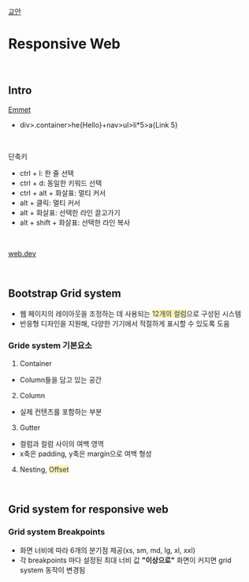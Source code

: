 [교안](https://edu.ssafy.com/data/upload_files/crossUpload/openLrn/ebook/unzip/A2024030712450494200/index.html?startpage=1)


# Responsive Web

<br>

## Intro
[Emmet](https://docs.emmet.io/abbreviations/syntax/)
- div>.container>he{Hello}+nav>ul>li*5>a{Link 5}

<br>

단축키
- ctrl + l: 한 줄 선택
- ctrl + d: 동일한 키워드 선택
- ctrl + alt + 화살표: 멀티 커서
- alt + 클릭: 멀티 커서
- alt + 화살표: 선택한 라인 끌고가기
- alt + shift + 화살표: 선택한 라인 복사

<br>

[web.dev](https://web.dev/?hl=ko)


<br>

## Bootstrap Grid system 
- 웹 페이지의 레이아웃을 조정하는 데 사용되는 <span style="color:#2D3748; background-color:#fff5b1;">12개의 컬럼</span>으로 구성된 시스템
- 반응형 디자인을 지원해, 다양한 기기에서 적절하게 표시할 수 있도록 도움

### Gride system 기본요소
1. Container
- Column들을 담고 있는 공간
2. Column
- 실제 컨텐츠를 포함하는 부분
3. Gutter
- 컬럼과 컬럼 사이의 여백 영역
- x축은 padding, y축은 margin으로 여백 형성
4. Nesting, <span style="color:#2D3748; background-color:#fff5b1;">Offset</span>

<br>

## Grid system for responsive web

### Grid system Breakpoints
- 화면 너비에 따라 6개의 분기점 제공(xs, sm, md, lg, xl, xxl)
- 각 breakpoints 마다 설정된 최대 너비 값 **"이상으로"** 화면이 커지면 grid system 동작이 변경됨




